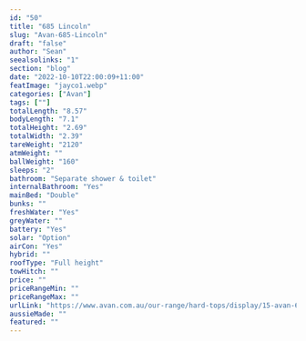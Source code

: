 ```yaml
---
id: "50"
title: "685 Lincoln"
slug: "Avan-685-Lincoln"
draft: "false"
author: "Sean"
seealsolinks: "1"
section: "blog"
date: "2022-10-10T22:00:09+11:00"
featImage: "jayco1.webp"
categories: ["Avan"]
tags: [""]
totalLength: "8.57"
bodyLength: "7.1"
totalHeight: "2.69"
totalWidth: "2.39"
tareWeight: "2120"
atmWeight: ""
ballWeight: "160"
sleeps: "2"
bathroom: "Separate shower & toilet"
internalBathroom: "Yes"
mainBed: "Double"
bunks: ""
freshWater: "Yes"
greyWater: ""
battery: "Yes"
solar: "Option"
airCon: "Yes"
hybrid: ""
roofType: "Full height"
towHitch: ""
price: ""
priceRangeMin: ""
priceRangeMax: ""
urlLink: "https://www.avan.com.au/our-range/hard-tops/display/15-avan-600-series-hardtop"
aussieMade: ""
featured: ""
---
```

